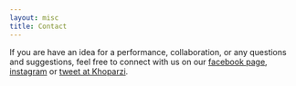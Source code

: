 ```yaml
---
layout: misc
title: Contact
---
```


If you are have an idea for a performance, collaboration, or any questions and suggestions, feel free to connect with us on our [facebook page](https://fb.me/algoraveindia), [instagram](http://instagram.com/algorave_india) or [tweet at Khoparzi](https://twitter.com/intent/tweet?text=My%question%about%Millennial%is:%&amp;via=khoparzi).

